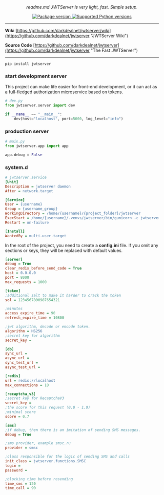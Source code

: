 <p align="center">
    <em>readme.md JWTServer is very light, fast. Simple setup.</em>
</p>
<p align="center">
<a href="https://pypi.org/project/jwtserver" target="_blank">
    <img src="https://img.shields.io/pypi/v/jwtserver?color=%2334D058&label=pypi%20package" alt="Package version">
</a>
<a href="https://pypi.org/project/jwtserver" target="_blank">
    <img src="https://img.shields.io/pypi/pyversions/jwtserver.svg?color=%2334D058" alt="Supported Python versions">
</a>
</p>

---

**Wiki** [https://github.com/darkdealnet/jwtserver/wiki](https://github.com/darkdealnet/jwtserver "JWTServer Wiki")

**Source Code** [https://github.com/darkdealnet/jwtserver](https://github.com/darkdealnet/jwtserver "The Fast JWTServer")

---

```shell
pip install jwtserver
```

### start development server
This project can make life easier for front-end development, or it can act as a full-fledged
authorization microservice based on tokens.

```python
# dev.py
from jwtserver.server import dev

if __name__ == "__main__":
    dev(host="localhost", port=5000, log_level="info")
```

### production server

```python
# main.py
from jwtserver.app import app

app.debug = False
```

### system.d

```ini
# jwtserver.service
[Unit]
Description = jwtserver daemon
After = network.target

[Service]
User = {username}
Group = {username_group}
WorkingDirectory = /home/{username}/{project_folder}/jwtserver
ExecStart = /home/{username}/.venvs/jwtserver/bin/gunicorn -c jwtserver/functions/gunicorn.py main:app
Restart = on-failure

[Install]
WantedBy = multi-user.target
```

In the root of the project, you need to create a **config.ini** file. If you omit any sections or
keys, they will be replaced with default values.

```ini
[server]
debug = True
clear_redis_before_send_code = True
host = 0.0.0.0
port = 8000
max_requests = 1000

[token]
;additional salt to make it harder to crack the token
sol = 1234567890987654321

;minutes
access_expire_time = 90
refresh_expire_time = 10800

;jwt algorithm, decode or encode token.
algorithm = HS256
;secret key for algorithm
secret_key =

[db]
sync_url =
async_url =
sync_test_url =
async_test_url =

[redis]
url = redis://localhost
max_connections = 10

[recaptcha_v3]
;secret key for RecaptchaV3
secret_key =
;the score for this request (0.0 - 1.0)
;minimal score
score = 0.7

[sms]
;if debug, then there is an imitation of sending SMS messages.
debug = True

;sms provider, example smsc.ru
provider = smsc

;class responsible for the logic of sending SMS and calls
init_class = jwtserver.functions.SMSC
login =
password =

;blocking time before resending
time_sms = 120
time_call = 90
```